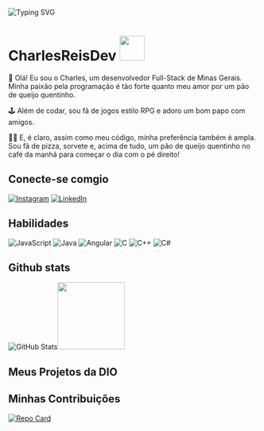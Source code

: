 ![Typing SVG](https://readme-typing-svg.demolab.com?font=Fira+Code&size=32&pause=1000&width=435&lines=My+name+is+Charles.+%3AD;Welcome+to+my+profile.)

# CharlesReisDev <img width="50" src="https://i.gifer.com/av.gif">

👋 Olá! Eu sou o Charles, um desenvolvedor Full-Stack de Minas Gerais.
Minha paixão pela programação é tão forte quanto meu amor por um pão de queijo quentinho.

🕹 Além de codar, sou fã de jogos estilo RPG e adoro um bom papo com amigos.

🍕🍦 E, é claro, assim como meu código, minha preferência também é ampla. Sou fã de pizza, sorvete e, acima de tudo, um pão de queijo quentinho no café da manhã para começar o dia com o pé direito!

## Conecte-se comgio

[![Instagram](https://img.shields.io/badge/Instagram-483D8B?style=for-the-badge&logo=instagram&logoColor=fff)](https://www.instagram.com/charl_esreis/)
[![LinkedIn](https://img.shields.io/badge/LinkedIn-483D8B?style=for-the-badge&logo=linkedin&logoColor=fff)](linkedin.com/in/charles-reis-magalhães-silva-783232276)

## Habilidades

![JavaScript](https://img.shields.io/badge/JavaScript-483D8B?style=for-the-badge&logo=javascript)
![Java](https://img.shields.io/badge/java-483D8B.svg?style=for-the-badge&logo=openjdk&logoColor=white)
![Angular](https://img.shields.io/badge/Angular-483D8B?style=for-the-badge&logo=angular&logoColor=C3002F)
![C](https://img.shields.io/badge/C-483D8B?style=for-the-badge&logo=c)
![C++](https://img.shields.io/badge/C%2B%2B-483D8B?style=for-the-badge&logo=c%2B%2B&logoColor=00599C)
![C#](https://img.shields.io/badge/C%23-483D8B?style=for-the-badge&logo=c-sharp&logoColor=fff)

## Github stats

![GitHub Stats](https://github-readme-stats.vercel.app/api?username=CharlesReisDev&theme=transparent&bg_color=483D8B&border_color=fff&show_icons=true&icon_color=fff&title_color=fff&text_color=fff&hide_title=true&hide=stars)<img width="135" src="https://i.gifer.com/PYh.gif">


## Meus Projetos da DIO


## Minhas Contribuições

[![Repo Card](https://github-readme-stats.vercel.app/api/pin/?username=CharlesReisDev&repo=dio-lab-open-source&bg_color=483D8B&border_color=fff&show_icons=true&icon_color=fff&title_color=fff&text_color=FFF)](https://github.com/CharlesReisDev/dio-lab-open-source)